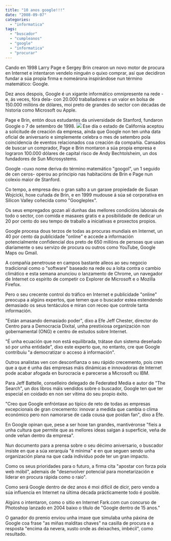 ```yaml
---
title: "10 anos google!!!"
date: "2008-09-07"
categories: 
  - "informatica"
tags: 
  - "buscador"
  - "cumpleanos"
  - "google"
  - "informatica"
  - "procurar"
---
```


Cando en 1998 Larry Page e Sergey Brin crearon un novo motor de procura en Internet e intentaron vendelo ninguén o quixo comprar, así que decidiron fundar a súa propia firma e nomeárona inspirándose nun término matemático: Google.

Dez anos despois, Google é un xigante informático omnipresente na rede -e, ás veces, fóra dela- con 20.000 traballadores e un valor en bolsa de 150.000 millóns de dólares, moi preto de grandes do sector con décadas de historia como Microsoft ou Apple.

Page e Brin, entón dous estudantes da universidade de Stanford, fundaron Google o 7 de setembro de 1998. ![](images/aparecer-google1.jpg) Ese día o estado de California aceptou a solicitude de creación da empresa, aínda que Google non ten unha data oficial de aniversario e simplemente celebra o mes de setembro pola coincidencia de eventos relacionados coa creación da compañía.  Cansados de buscar un comprador, Page e Brin montaron a súa propia empresa e lograron 100.000 dólares de capital risco de Andy Bechtolsheim, un dos fundadores de Sun Microsystems.

Google -cuxo nome deriva do término matemático "googol", un 1 seguido de cen ceros- operou ao principio nas habitacións de Brin e Page nun colexio maior de Stanford.

Co tempo, a empresa deu o gran salto a un garaxe propiedade de Susan Wojcicki, hoxe cuñada de Brin, e en 1999 mudouse á súa sé corporativa en Silicon Valley coñecida como "Googleplex".

Os seus empregados gozan alí dunhas das mellores condicións laborais de todo o sector, con comida e masaxes gratis e a posibilidade de dedicar un 20 por cento do seu tempo de traballo a iniciativas e proxectos propios.

Google procesa dous terzos de todas as procuras mundiais en Internet, un 40 por cento da publicidade "online" e accede a información potencialmente confidencial dos preto de 650 millóns de persoas que usan diariamente o seu servizo de procura ou outros como YouTube, Google Maps ou Gmail.

A compañía penetrouse en campos bastante alleos ao seu negocio tradicional como o "software" baseado na rede ou a loita contra o cambio climático e esta semana anunciou o lanzamento de Chrome, un navegador de Internet co espírito de competir co Explorer de Microsoft e o Mozilla Firefox.

Pero o seu crecente control do tráfico en Internet e publicidade "online" preocupa a algúns expertos, que temen que o buscador estea estendendo demasiado os seus tentáculos e miran con receo que controle tanta información.

"Están amasando demasiado poder", dixo a Efe Jeff Chester, director do Centro para a Democracia Dixital, unha prestixiosa organización non gobernamental (ONG) e centro de estudos sobre Internet.

"É unha ecuación que non está equilibrada, trátase dun sistema deseñado só por unha entidade", dixo este experto que, no entanto, cre que Google contribuíu "a democratizar o acceso á información".

Outros analistas ven con desconfianza o seu rápido crecemento, pois cren que a que é unha das empresas máis dinámicas e innovadoras de Internet pode acabar afogada en burocracia e parecerse a Microsoft ou IBM.

Para Jeff Battelle, conselleiro delegado de Federated Media e autor de "The Search", un dos libros máis vendidos sobre o buscador, Google ten que ter especial en coidado en non ser vítima do seu propio éxito.

"Creo que Google enfróntase ao típico de reto de todas as empresas excepcionais de gran crecemento: innovar a medida que cambia o clima económico pero non namorarse de cada cousa que poidan fan", dixo a Efe.

En Google opinan que, pese a ser hoxe tan grandes, mantivéronse "fieis a unha cultura que permite que as mellores ideas salgan á superficie, veña de onde veñan dentro da empresa".

Nun documento para a prensa sobre o seu décimo aniversario, o buscador insiste en que a súa xerarquía "é mínima" e en que seguen sendo unha organización plana na que cada individuo pode ter un gran impacto.

Como os seus prioridades para o futuro, a firma cita "apostar con forza pola web móbil", ademais de "desenvolver potencial para monetarización e liderar en procura rápida como o raio".

Como será Google dentro de dez anos é moi difícil de dicir, pero vendo a súa influencia en Internet na última década prácticamente todo é posible.

Algúns o intentaron, como o sitio en Internet Fark.com cun concurso de Photoshop lanzado en 2004 baixo o título de "Google dentro de 15 anos."

O ganador do premio enviou unha imaxe que simulaba unha páxina de Google coa frase "as miñas malditas chaves" na casilla de procura e a resposta "encima da nevera, xusto onde as deixaches, imbécil", como resultado.
